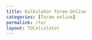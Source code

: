 ```yaml
---
title: Kalkulator Toram Online
categories: [Toram online]
permalink: /to/
layout: TOCalculator
---
```

